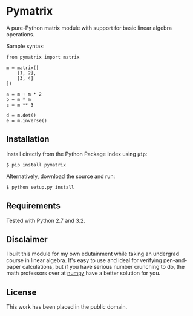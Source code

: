 
Pymatrix
========

A pure-Python matrix module with support for basic linear algebra operations.

Sample syntax:

    from pymatrix import matrix

    m = matrix([
        [1, 2],
        [3, 4]
    ])

    a = m + m * 2
    b = m * m
    c = m ** 3

    d = m.det()
    e = m.inverse()


Installation
------------

Install directly from the Python Package Index using `pip`:

    $ pip install pymatrix

Alternatively, download the source and run:

    $ python setup.py install


Requirements
------------

Tested with Python 2.7 and 3.2.


Disclaimer
----------

I built this module for my own edutainment while taking an undergrad course in linear algebra. It's easy to use and ideal for verifying pen-and-paper calculations, but if you have serious number crunching to do, the math professors over at [numpy](http://www.numpy.org/) have a better solution for you.


License
-------

This work has been placed in the public domain.
